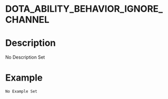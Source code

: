 # DOTA_ABILITY_BEHAVIOR_IGNORE_CHANNEL
# Description
No Description Set
# Example
```No Example Set```